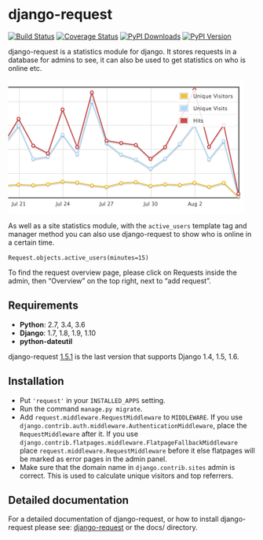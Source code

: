 django-request
==============

[![Build Status](http://img.shields.io/travis/django-request/django-request/master.svg?style=flat)](https://travis-ci.org/django-request/django-request)
[![Coverage Status](https://coveralls.io/repos/github/django-request/django-request/badge.svg?branch=master)](https://coveralls.io/github/django-request/django-request?branch=master)
[![PyPI Downloads](https://img.shields.io/pypi/dm/django-request.svg)](https://pypi.python.org/pypi/django-request)
[![PyPI Version](https://img.shields.io/pypi/v/django-request.svg)](https://pypi.python.org/pypi/django-request)

django-request is a statistics module for django. It stores requests in a database for admins to see, it can also be used to get statistics on who is online etc.

![Traffic graph](docs/graph.png)

As well as a site statistics module, with the `active_users` template tag and manager method you can also use django-request to show who is online in a certain time.

    Request.objects.active_users(minutes=15)

To find the request overview page, please click on Requests inside the admin, then “Overview” on the top right, next to “add request”.

Requirements
------------

* **Python**: 2.7, 3.4, 3.6
* **Django**: 1.7, 1.8, 1.9, 1.10
* **python-dateutil**

django-request [1.5.1](https://pypi.python.org/pypi/django-request/1.5.1) is the last version that supports Django 1.4, 1.5, 1.6.

Installation
------------

- Put `'request'` in your `INSTALLED_APPS` setting.
- Run the command `manage.py migrate`.
- Add `request.middleware.RequestMiddleware` to `MIDDLEWARE`. If you use `django.contrib.auth.middleware.AuthenticationMiddleware`, place the `RequestMiddleware` after it. If you use `django.contrib.flatpages.middleware.FlatpageFallbackMiddleware` place `request.middleware.RequestMiddleware` before it else flatpages will be marked as error pages in the admin panel.
- Make sure that the domain name in `django.contrib.sites` admin is correct. This is used to calculate unique visitors and top referrers.

Detailed documentation
----------------------

For a detailed documentation of django-request, or how to install django-request please see: [django-request](https://django-request.readthedocs.org/en/latest/) or the docs/ directory.
